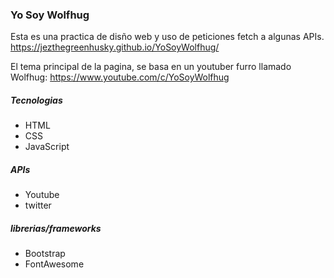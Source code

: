 ### Yo Soy Wolfhug

Esta es una practica de disño web y uso de peticiones fetch a algunas APIs.
https://jezthegreenhusky.github.io/YoSoyWolfhug/

El tema principal de la pagina, se basa en un youtuber furro llamado Wolfhug:
https://www.youtube.com/c/YoSoyWolfhug

##### Tecnologias
- HTML
- CSS
- JavaScript

##### APIs
- Youtube
- twitter

##### librerias/frameworks
- Bootstrap
- FontAwesome